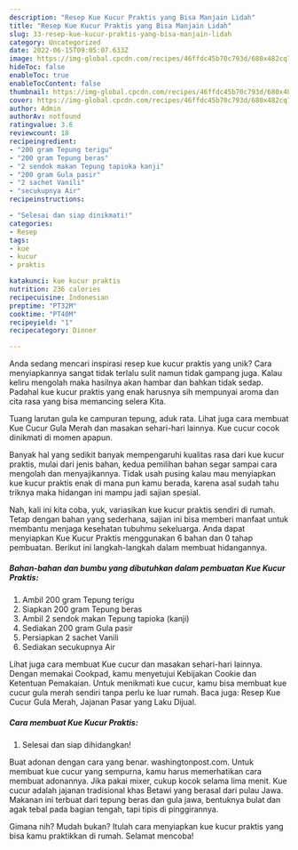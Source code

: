 ```yaml
---
description: "Resep Kue Kucur Praktis yang Bisa Manjain Lidah"
title: "Resep Kue Kucur Praktis yang Bisa Manjain Lidah"
slug: 33-resep-kue-kucur-praktis-yang-bisa-manjain-lidah
category: Uncategorized
date: 2022-06-15T09:05:07.633Z
image: https://img-global.cpcdn.com/recipes/46ffdc45b70c793d/680x482cq70/kue-kucur-praktis-foto-resep-utama.jpg
hideToc: false
enableToc: true
enableTocContent: false
thumbnail: https://img-global.cpcdn.com/recipes/46ffdc45b70c793d/680x482cq70/kue-kucur-praktis-foto-resep-utama.jpg
cover: https://img-global.cpcdn.com/recipes/46ffdc45b70c793d/680x482cq70/kue-kucur-praktis-foto-resep-utama.jpg
author: Admin
authorAv: notfound
ratingvalue: 3.6
reviewcount: 18
recipeingredient:
- "200 gram Tepung terigu"
- "200 gram Tepung beras"
- "2 sendok makan Tepung tapioka kanji"
- "200 gram Gula pasir"
- "2 sachet Vanili"
- "secukupnya Air"
recipeinstructions:

- "Selesai dan siap dinikmati!"
categories:
- Resep
tags:
- kue
- kucur
- praktis

katakunci: kue kucur praktis 
nutrition: 236 calories
recipecuisine: Indonesian
preptime: "PT32M"
cooktime: "PT40M"
recipeyield: "1"
recipecategory: Dinner

---
```





Anda sedang mencari inspirasi resep kue kucur praktis yang unik? Cara menyiapkannya sangat tidak terlalu sulit namun tidak gampang juga. Kalau keliru mengolah maka hasilnya akan hambar dan bahkan tidak sedap. Padahal kue kucur praktis yang enak harusnya sih mempunyai aroma dan cita rasa yang bisa memancing selera Kita.





Tuang larutan gula ke campuran tepung, aduk rata. Lihat juga cara membuat Kue Cucur Gula Merah dan masakan sehari-hari lainnya. Kue cucur cocok dinikmati di momen apapun.

Banyak hal yang sedikit banyak mempengaruhi kualitas rasa dari kue kucur praktis, mulai dari jenis bahan, kedua pemilihan bahan segar sampai cara mengolah dan menyajikannya. Tidak usah pusing kalau mau menyiapkan kue kucur praktis enak di mana pun kamu berada, karena asal sudah tahu triknya maka hidangan ini mampu jadi sajian spesial.






Nah, kali ini kita coba, yuk, variasikan kue kucur praktis sendiri di rumah. Tetap dengan bahan yang sederhana, sajian ini bisa memberi manfaat untuk membantu menjaga kesehatan tubuhmu sekeluarga. Anda dapat menyiapkan Kue Kucur Praktis menggunakan 6 bahan dan 0 tahap pembuatan. Berikut ini langkah-langkah dalam membuat hidangannya.

<!--inarticleads1-->

##### Bahan-bahan dan bumbu yang dibutuhkan dalam pembuatan Kue Kucur Praktis:

1. Ambil 200 gram Tepung terigu
1. Siapkan 200 gram Tepung beras
1. Ambil 2 sendok makan Tepung tapioka (kanji)
1. Sediakan 200 gram Gula pasir
1. Persiapkan 2 sachet Vanili
1. Sediakan secukupnya Air


Lihat juga cara membuat Kue cucur dan masakan sehari-hari lainnya. Dengan memakai Cookpad, kamu menyetujui Kebijakan Cookie dan Ketentuan Pemakaian. Untuk menikmati kue cucur, kamu bisa membuat kue cucur gula merah sendiri tanpa perlu ke luar rumah. Baca juga: Resep Kue Cucur Gula Merah, Jajanan Pasar yang Laku Dijual. 

<!--inarticleads2-->

##### Cara membuat Kue Kucur Praktis:


1. Selesai dan siap dihidangkan!

Buat adonan dengan cara yang benar. washingtonpost.com. Untuk membuat kue cucur yang sempurna, kamu harus memerhatikan cara membuat adonannya. Jika pakai mixer, cukup kocok selama lima menit. Kue cucur adalah jajanan tradisional khas Betawi yang berasal dari pulau Jawa. Makanan ini terbuat dari tepung beras dan gula jawa, bentuknya bulat dan agak tebal pada bagian tengah, tapi tipis di pinggirannya. 

Gimana nih? Mudah bukan? Itulah cara menyiapkan kue kucur praktis yang bisa kamu praktikkan di rumah. Selamat mencoba!
